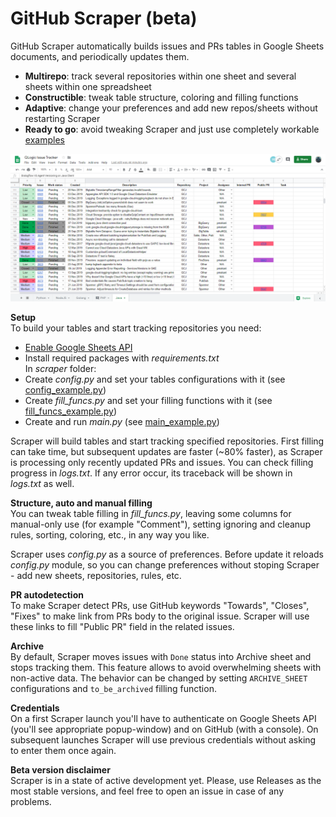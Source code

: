 # GitHub Scraper (beta)

GitHub Scraper automatically builds issues and PRs tables in Google Sheets documents, and periodically updates them.
* **Multirepo**: track several repositories within one sheet and several sheets within one spreadsheet
* **Constructible**: tweak table structure, coloring and filling functions
* **Adaptive**: change your preferences and add new repos/sheets without restarting Scraper
* **Ready to go**: avoid tweaking Scraper and just use completely workable [examples](https://github.com/IlyaFaer/GitHub-Scraper/tree/master/scraper/examples)

![image](https://github.com/IlyaFaer/GitHub-Scraper/blob/master/GitHubScraperPreview.png?raw=true)

**Setup**  
To build your tables and start tracking repositories you need:
* [Enable Google Sheets API](https://developers.google.com/sheets/api/quickstart/python#step_1_turn_on_the)  
* Install required packages with *requirements.txt*  
In *scraper* folder:
* Create *config.py* and set your tables configurations with it (see [config_example.py](https://github.com/IlyaFaer/GitHub-Scraper/blob/master/scraper/examples/config_example.py))
* Create *fill_funcs.py* and set your filling functions with it (see [fill_funcs_example.py](https://github.com/IlyaFaer/GitHub-Scraper/blob/master/scraper/examples/fill_funcs_example.py))
* Create and run *main.py* (see [main_example.py](https://github.com/IlyaFaer/GitHub-Scraper/blob/master/scraper/examples/main_example.py))

Scraper will build tables and start tracking specified repositories. First filling can take time, but subsequent updates are faster (~80% faster), as Scraper is processing only recently updated PRs and issues. You can check filling progress in *logs.txt*. If any error occur, its traceback will be shown in *logs.txt* as well.

**Structure, auto and manual filling**  
You can tweak table filling in *fill_funcs.py*, leaving some columns for manual-only use (for example "Comment"), setting ignoring and  cleanup rules, sorting, coloring, etc., in any way you like.  

Scraper uses *config.py* as a source of preferences. Before update it reloads *config.py* module, so you can change preferences without stoping Scraper - add new sheets, repositories, rules, etc.  

**PR autodetection**  
To make Scraper detect PRs, use GitHub keywords "Towards", "Closes", "Fixes" to make link from PRs body to the original issue. Scraper will use these links to fill "Public PR" field in the related issues.  

**Archive**  
By default, Scraper moves issues with `Done` status into Archive sheet and stops tracking them. This feature allows to avoid overwhelming sheets with non-active data. The behavior can be changed by setting `ARCHIVE_SHEET` configurations and `to_be_archived` filling function.  

**Credentials**  
On a first Scraper launch you'll have to authenticate on Google Sheets API (you'll see appropriate popup-window) and on GitHub (with a console). On subsequent launches Scraper will use previous credentials without asking to enter them once again.

**Beta version disclaimer**  
Scraper is in a state of active development yet. Please, use Releases as the most stable versions, and feel free to open an issue in case of any problems.
